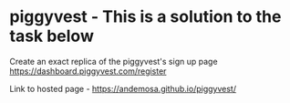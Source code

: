 # piggyvest - This is a solution to the task below

Create an exact replica of the piggyvest's sign up page 
https://dashboard.piggyvest.com/register

Link to hosted page - https://andemosa.github.io/piggyvest/
